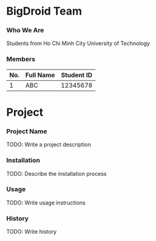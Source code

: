 # BigDroid Team
### Who We Are
Students from Ho Chi Minh City University of Technology
### Members
| No. | Full Name | Student ID |
| --- | --------- | ---------- |
| 1   | ABC       | 12345678   |

# Project
### Project Name
TODO: Write a project description

### Installation

TODO: Describe the installation process

### Usage

TODO: Write usage instructions

### History
TODO: Write history